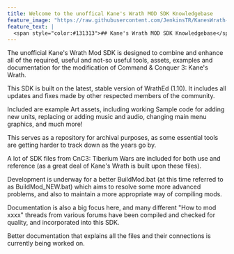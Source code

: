 ```yaml
---
title: Welcome to the unoffical Kane's Wrath MOD SDK Knowledgebase
feature_image: "https://raw.githubusercontent.com/JenkinsTR/KanesWrath-MODSDK-2020/master/Documentation/images/18863b.jpg"
feature_text: |
  <span style="color:#131313">## Kane's Wrath MOD SDK Knowledgebase</span>
---
```


The unofficial Kane's Wrath Mod SDK is designed to combine and enhance all of the required, useful and not-so useful tools, assets, examples and documentation for the modification of Command & Conquer 3: Kane's Wrath.

This SDK is built on the latest, stable version of WrathEd (1.10).
It includes all updates and fixes made by other respected members of the community.

Included are example Art assets, including working Sample code for adding new units, replacing or adding music and audio, changing main menu graphics, and much more!

This serves as a repository for archival purposes, as some essential tools are getting harder to track down as the years go by.

A lot of SDK files from CnC3: Tiberium Wars are included for both use and reference (as a great deal of Kane's Wrath is built upon these files).

Development is underway for a better BuildMod.bat (at this time referred to as BuildMod_NEW.bat) which aims to resolve some more advanced problems, and also to maintain a more appropriate way of compiling mods.

Documentation is also a big focus here, and many different "How to mod xxxx" threads from various forums have been compiled and checked for quality, and incorporated into this SDK.

Better documentation that explains all the files and their connections is currently being worked on.